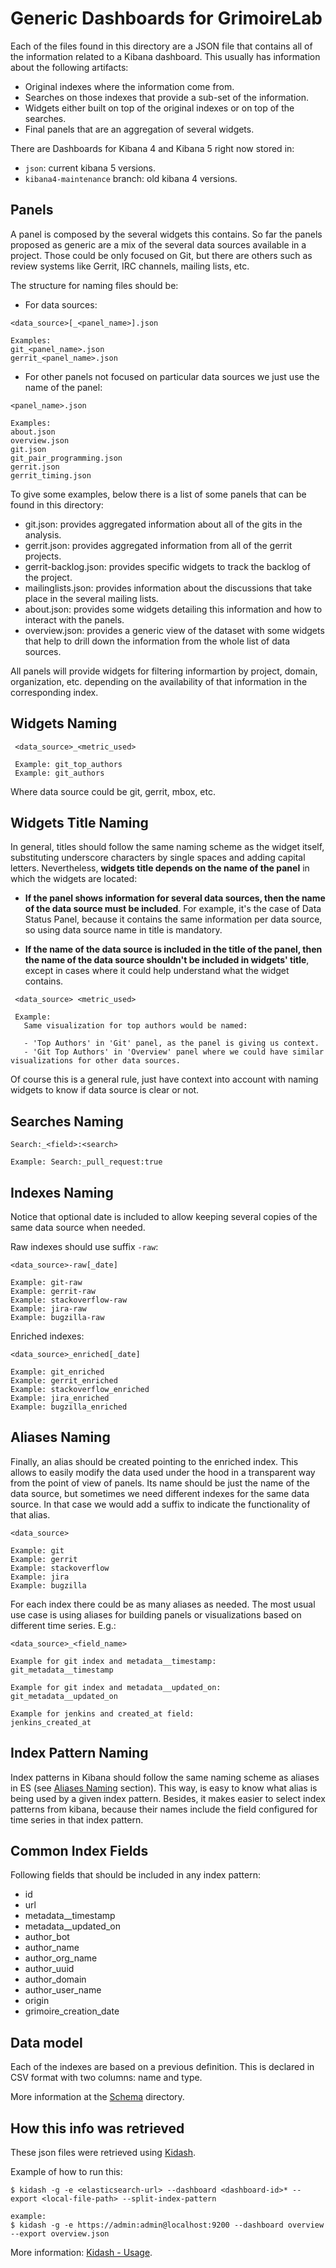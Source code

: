 Generic Dashboards for GrimoireLab
==================================

Each of the files found in this directory are a JSON file that contains all of the information related to a Kibana dashboard.
This usually has information about the following artifacts:
* Original indexes where the information come from.
* Searches on those indexes that provide a sub-set of the information.
* Widgets either built on top of the original indexes or on top of the searches.
* Final panels that are an aggregation of several widgets.

There are Dashboards for Kibana 4 and Kibana 5 right now stored in:
* `json`: current kibana 5 versions.
* `kibana4-maintenance` branch: old kibana 4 versions.

Panels
------

A panel is composed by the several widgets this contains.
So far the panels proposed as generic are a mix of the several data sources available in a project. Those could be only focused on Git, but there are others such as review systems like Gerrit, IRC channels, mailing lists, etc.

The structure for naming files should be:
* For data sources: 
```
<data_source>[_<panel_name>].json

Examples:
git_<panel_name>.json
gerrit_<panel_name>.json
```
* For other panels not focused on particular data sources we just use the name of the panel:
```
<panel_name>.json

Examples:
about.json
overview.json
git.json
git_pair_programming.json
gerrit.json
gerrit_timing.json
```
To give some examples, below there is a list of some panels that can be found in this directory:
* git.json: provides aggregated information about all of the gits in the analysis.
* gerrit.json: provides aggregated information from all of the gerrit projects.
* gerrit-backlog.json: provides specific widgets to track the backlog of the project.
* mailinglists.json: provides information about the discussions that take place in the several mailing lists.
* about.json: provides some widgets detailing this information and how to interact with the panels.
* overview.json: provides a generic view of the dataset with some widgets that help to drill down the information from the whole list of data sources.

All panels will provide widgets for filtering informartion by project, domain, organization, etc. depending on the availability of that information in the corresponding index. 

Widgets Naming
--------------

```
 <data_source>_<metric_used>

 Example: git_top_authors
 Example: git_authors
```

Where data source could be git, gerrit, mbox, etc.

Widgets Title Naming
--------------------

In general, titles should follow the same naming scheme as the widget itself, substituting underscore characters by single spaces and adding capital letters. Nevertheless, **widgets title depends on the name of the panel** in which the widgets are located: 

- **If the panel shows information for several data sources, then the name of the data source must be included**. For example, it's the case of Data Status Panel, because it contains the same information per data source, so using data source name in title is mandatory.  

- **If the name of the data source is included in the title of the panel, then the name of the data source shouldn't be included in widgets' title**, except in cases where it could help understand what the widget contains.


```
 <data_source> <metric_used>
 
 Example: 
   Same visualization for top authors would be named: 
 
   - 'Top Authors' in 'Git' panel, as the panel is giving us context.
   - 'Git Top Authors' in 'Overview' panel where we could have similar visualizations for other data sources.
```

Of course this is a general rule, just have context into account with naming widgets to know if data source is clear or not.

Searches Naming
---------------

```
Search:_<field>:<search>

Example: Search:_pull_request:true
```


Indexes Naming
--------------
Notice that optional date is included to allow keeping several copies of the same data source when needed.

Raw indexes should use suffix `-raw`:
```
<data_source>-raw[_date]

Example: git-raw
Example: gerrit-raw
Example: stackoverflow-raw
Example: jira-raw
Example: bugzilla-raw
```
Enriched indexes:
```
<data_source>_enriched[_date]

Example: git_enriched
Example: gerrit_enriched
Example: stackoverflow_enriched
Example: jira_enriched
Example: bugzilla_enriched
```

Aliases Naming
--------------

Finally, an alias should be created pointing to the enriched index. This allows to easily modify the data used under the hood in a transparent way from the point of view of panels. Its name should be just the name of the data source, but sometimes we need different indexes for the same data source. In that case we would add a suffix to indicate the functionality of that alias.
```
<data_source>

Example: git
Example: gerrit
Example: stackoverflow
Example: jira
Example: bugzilla
```

For each index there could be as many aliases as needed. The most usual use case is using aliases for building panels or visualizations based on different time series. E.g.:
```
<data_source>_<field_name>

Example for git index and metadata__timestamp:
git_metadata__timestamp

Example for git index and metadata__updated_on:
git_metadata__updated_on

Example for jenkins and created_at field:
jenkins_created_at
```

Index Pattern Naming
--------------------

Index patterns in Kibana should follow the same naming scheme as aliases in ES (see [Aliases Naming](#aliases-naming) section). This way, is easy to know what alias is being used by a given index pattern. Besides, it makes easier to select index patterns from kibana, because their names include the field configured for time series in that index pattern. 


Common Index Fields
-------------------

Following fields that should be included in any index pattern:

* id
* url
* metadata__timestamp
* metadata__updated_on
* author_bot
* author_name
* author_org_name
* author_uuid
* author_domain
* author_user_name
* origin
* grimoire_creation_date


Data model
----------

Each of the indexes are based on a previous definition. This
is declared in CSV format with two columns: name and type.

More information at the [Schema](https://github.com/chaoss/grimoirelab-elk/tree/master/schema) directory.


How this info was retrieved
---------------------------

These json files were retrieved using [Kidash](https://github.com/chaoss/grimoirelab-kidash).

Example of how to run this:

```
$ kidash -g -e <elasticsearch-url> --dashboard <dashboard-id>* --export <local-file-path> --split-index-pattern

example: 
$ kidash -g -e https://admin:admin@localhost:9200 --dashboard overview --export overview.json
```

More information: [Kidash - Usage](https://github.com/chaoss/grimoirelab-kidash#usage).
